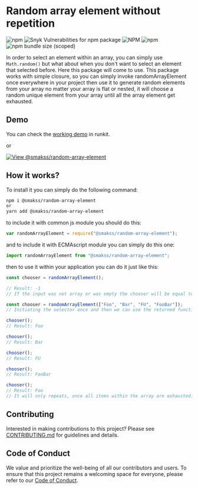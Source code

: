 # Random array element without repetition

![npm](https://img.shields.io/npm/v/@smakss/random-array-element) ![Snyk Vulnerabilities for npm package](https://img.shields.io/snyk/vulnerabilities/npm/@smakss/random-array-element) ![NPM](https://img.shields.io/npm/l/@smakss/random-array-element) ![npm](https://img.shields.io/npm/dt/@smakss/random-array-element) ![npm bundle size (scoped)](https://img.shields.io/bundlephobia/min/@smakss/random-array-element)

In order to select an element within an array, you can simply use `Math.random()` but what about when you don't want to select an element that selected before. Here this package will come to use. This package works with simple closure, so you can simply invoke randomArrayElement once everywhere in your project then use it to generate random elements from your array no matter your array is flat or nested, it will choose a random unique element from your array until all the array element get exhausted.

## Demo

You can check the [working demo](https://runkit.com/smakss/random-array-element) in runkit.

or

[![View @smakss/random-array-element](https://codesandbox.io/static/img/play-codesandbox.svg)](https://codesandbox.io/s/smakss-random-array-element-7yizos?fontsize=14&hidenavigation=1&theme=dark)

## How it works?

To install it you can simply do the following command:

```bash
npm i @smakss/random-array-element
or
yarn add @smakss/random-array-element
```

to include it with common js module you should do this:

```js
var randomArrayElement = require("@smakss/random-array-element");
```

and to include it with ECMAscript module you can simply do this one:

```js
import randomArrayElement from "@smakss/random-array-element";
```

then to use it within your application you can do it just like this:

```js
const chooser = randomArrayElement();

// Result: -1
// If the input was not array or was empty the chooser will be equal to -1, so chooser() will throw an error.
```

```js
const chooser = randomArrayElement(["Foo", "Bar", "FU", "FooBar"]);
// Initiating the selector once and then we can use the returned function to select random none repeatable elements from the array.

chooser();
// Result: Foo

chooser();
// Result: Bar

chooser();
// Result: FU

chooser();
// Result: FooBar

chooser();
// Result: Foo
// It will only repeats, once all items within the array are exhausted.
```

## Contributing

Interested in making contributions to this project? Please see [CONTRIBUTING.md](https://github.com/SMAKSS/random-array-element/blob/master/.github/CONTRIBUTING.md) for guidelines and details.

## Code of Conduct

We value and prioritize the well-being of all our contributors and users. To ensure that this project remains a welcoming space for everyone, please refer to our [Code of Conduct](https://github.com/SMAKSS/random-array-element/blob/master/.github/CODE_OF_CONDUCT.md).
